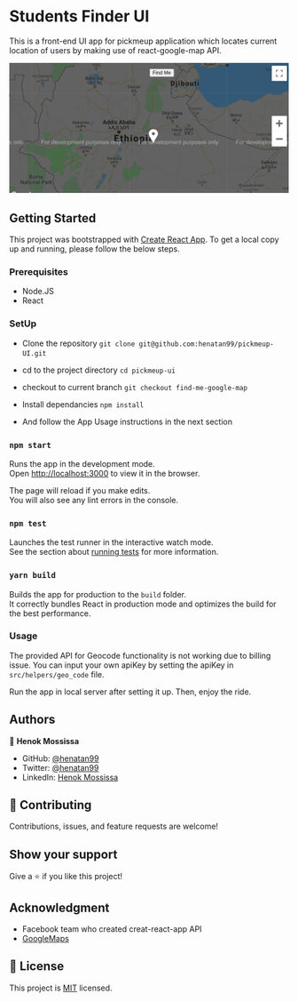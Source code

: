 # Students Finder UI 
This is a front-end UI app for pickmeup application which locates current location of users by making use of react-google-map API.

![Screenshot](docs/map.png)

## Getting Started
This project was bootstrapped with [Create React App](https://github.com/facebook/create-react-app).
To get a local copy up and running, please follow the below steps. 

### Prerequisites

- Node.JS
- React

### SetUp 
- Clone the repository 
`git clone git@github.com:henatan99/pickmeup-UI.git`

- cd to the project directory 
`cd pickmeup-ui`

- checkout to current branch 
`git checkout find-me-google-map`

- Install dependancies 
`npm install`

- And follow the App Usage instructions in the next section

### `npm start`

Runs the app in the development mode.\
Open [http://localhost:3000](http://localhost:3000) to view it in the browser.

The page will reload if you make edits.\
You will also see any lint errors in the console.

### `npm test`

Launches the test runner in the interactive watch mode.\
See the section about [running tests](https://facebook.github.io/create-react-app/docs/running-tests) for more information.

### `yarn build`

Builds the app for production to the `build` folder.\
It correctly bundles React in production mode and optimizes the build for the best performance.

### Usage
The provided API for Geocode functionality is not working due to billing issue. You can input your own apiKey by setting the apiKey in `src/helpers/geo_code` file.
 
Run the app in local server after setting it up. Then, enjoy the ride. 

## Authors

👤 **Henok Mossissa**

- GitHub: [@henatan99](https://github.com/henatan99)
- Twitter: [@henatan99](https://twitter.com/henatan99)
- LinkedIn: [Henok Mossissa](https://www.linkedin.com/in/henok-mekonnen-2a251613/)

## :handshake: Contributing

Contributions, issues, and feature requests are welcome!

## Show your support

Give a :star:️ if you like this project!

## Acknowledgment 

- Facebook team who created creat-react-app API
- [GoogleMaps](https://github.com/google-map-react/google-map-react)

## :memo: License

This project is [MIT](./LICENSE) licensed.